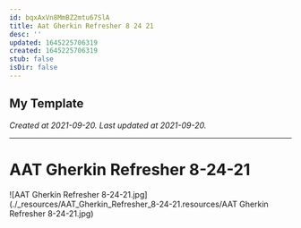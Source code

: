 ```yaml
---
id: bqxAxVn8MmBZ2mtu67SlA
title: Aat Gherkin Refresher 8 24 21
desc: ''
updated: 1645225706319
created: 1645225706319
stub: false
isDir: false
---
```

My Template
---

_Created at 2021-09-20._
_Last updated at 2021-09-20._




---

# AAT Gherkin Refresher 8-24-21


![AAT Gherkin Refresher 8-24-21.jpg](./_resources/AAT_Gherkin_Refresher_8-24-21.resources/AAT Gherkin Refresher 8-24-21.jpg)

